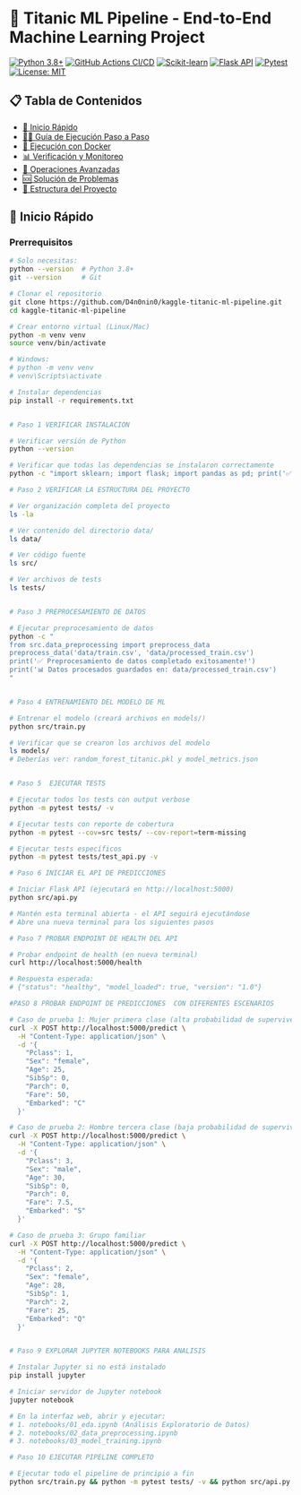 # 🚢 Titanic ML Pipeline - End-to-End Machine Learning Project

[![Python 3.8+](https://img.shields.io/badge/python-3.8%2B-blue)](https://www.python.org/)
[![GitHub Actions CI/CD](https://img.shields.io/badge/CI/CD-GitHub_Actions-2088FF?logo=github-actions&logoColor=white)](https://github.com/features/actions)
[![Scikit-learn](https://img.shields.io/badge/ML-Scikit--learn-F7931E?logo=scikit-learn&logoColor=white)](https://scikit-learn.org/)
[![Flask API](https://img.shields.io/badge/API-Flask-000000?logo=flask&logoColor=white)](https://flask.palletsprojects.com/)
[![Pytest](https://img.shields.io/badge/Testing-Pytest-0A9EDC?logo=python&logoColor=white)](https://docs.pytest.org/)
[![License: MIT](https://img.shields.io/badge/License-MIT-yellow.svg)](https://opensource.org/licenses/MIT)

## 📋 Tabla de Contenidos
- [🚀 Inicio Rápido](#-inicio-rápido)
- [🏃‍♂️ Guía de Ejecución Paso a Paso](#-guía-de-ejecución-paso-a-paso)
- [🐳 Ejecución con Docker](#-ejecución-con-docker)
- [📊 Verificación y Monitoreo](#-verificación-y-monitoreo)
- [🔧 Operaciones Avanzadas](#-operaciones-avanzadas)
- [🆘 Solución de Problemas](#-solución-de-problemas)
- [📁 Estructura del Proyecto](#-estructura-del-proyecto)

## 🚀 Inicio Rápido

### Prerrequisitos
```bash
# Solo necesitas:
python --version  # Python 3.8+
git --version     # Git

# Clonar el repositorio
git clone https://github.com/D4n0nin0/kaggle-titanic-ml-pipeline.git
cd kaggle-titanic-ml-pipeline

# Crear entorno virtual (Linux/Mac)
python -m venv venv
source venv/bin/activate

# Windows:
# python -m venv venv
# venv\Scripts\activate

# Instalar dependencias
pip install -r requirements.txt


# Paso 1 VERIFICAR INSTALACION

# Verificar versión de Python
python --version

# Verificar que todas las dependencias se instalaron correctamente
python -c "import sklearn; import flask; import pandas as pd; print('✅ Todas las dependencias instaladas correctamente!')"

# Paso 2 VERIFICAR LA ESTRUCTURA DEL PROYECTO

# Ver organización completa del proyecto
ls -la

# Ver contenido del directorio data/
ls data/

# Ver código fuente
ls src/

# Ver archivos de tests
ls tests/


# Paso 3 PREPROCESAMIENTO DE DATOS

# Ejecutar preprocesamiento de datos
python -c "
from src.data_preprocessing import preprocess_data
preprocess_data('data/train.csv', 'data/processed_train.csv')
print('✅ Preprocesamiento de datos completado exitosamente!')
print('📊 Datos procesados guardados en: data/processed_train.csv')
"


# Paso 4 ENTRENAMIENTO DEL MODELO DE ML

# Entrenar el modelo (creará archivos en models/)
python src/train.py

# Verificar que se crearon los archivos del modelo
ls models/
# Deberías ver: random_forest_titanic.pkl y model_metrics.json


# Paso 5  EJECUTAR TESTS 

# Ejecutar todos los tests con output verbose
python -m pytest tests/ -v

# Ejecutar tests con reporte de cobertura
python -m pytest --cov=src tests/ --cov-report=term-missing

# Ejecutar tests específicos
python -m pytest tests/test_api.py -v

# Paso 6 INICIAR EL API DE PREDICCIONES

# Iniciar Flask API (ejecutará en http://localhost:5000)
python src/api.py

# Mantén esta terminal abierta - el API seguirá ejecutándose
# Abre una nueva terminal para los siguientes pasos

# Paso 7 PROBAR ENDPOINT DE HEALTH DEL API

# Probar endpoint de health (en nueva terminal)
curl http://localhost:5000/health

# Respuesta esperada:
# {"status": "healthy", "model_loaded": true, "version": "1.0"}

#PASO 8 PROBAR ENDPOINT DE PREDICCIONES  CON DIFERENTES ESCENARIOS

# Caso de prueba 1: Mujer primera clase (alta probabilidad de supervivencia)
curl -X POST http://localhost:5000/predict \
  -H "Content-Type: application/json" \
  -d '{
    "Pclass": 1,
    "Sex": "female", 
    "Age": 25,
    "SibSp": 0,
    "Parch": 0,
    "Fare": 50,
    "Embarked": "C"
  }'

# Caso de prueba 2: Hombre tercera clase (baja probabilidad de supervivencia)
curl -X POST http://localhost:5000/predict \
  -H "Content-Type: application/json" \
  -d '{
    "Pclass": 3,
    "Sex": "male", 
    "Age": 30,
    "SibSp": 0,
    "Parch": 0,
    "Fare": 7.5,
    "Embarked": "S"
  }'

# Caso de prueba 3: Grupo familiar
curl -X POST http://localhost:5000/predict \
  -H "Content-Type: application/json" \
  -d '{
    "Pclass": 2,
    "Sex": "female", 
    "Age": 28,
    "SibSp": 1,
    "Parch": 2,
    "Fare": 25,
    "Embarked": "Q"
  }'


# Paso 9 EXPLORAR JUPYTER NOTEBOOKS PARA ANALISIS

# Instalar Jupyter si no está instalado
pip install jupyter

# Iniciar servidor de Jupyter notebook
jupyter notebook

# En la interfaz web, abrir y ejecutar:
# 1. notebooks/01_eda.ipynb (Análisis Exploratorio de Datos)
# 2. notebooks/02_data_preprocessing.ipynb 
# 3. notebooks/03_model_training.ipynb

# Paso 10 EJECUTAR PIPELINE COMPLETO

# Ejecutar todo el pipeline de principio a fin
python src/train.py && python -m pytest tests/ -v && python src/api.py

